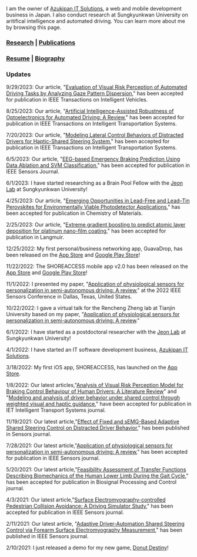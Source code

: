I am the owner of [Azukipan IT Solutions](https://www.azukipan.net), a web and mobile development business in Japan. I also conduct research at Sungkyunkwan University on aritifical intelligence and automated driving. You can learn more about me by browsing this page.

### [Research](https://azukipan.github.io/edricjohnnacpil/research/) | [Publications](https://azukipan.github.io/edricjohnnacpil/publications/)
### [Resume](https://azukipan.github.io/edricjohnnacpil/resume/) | [Biography](https://azukipan.github.io/edricjohnnacpil/biography/)


### Updates
9/29/2023: Our article,  "[Evaluation of Visual Risk Perception of Automated Driving Tasks by Analyzing Gaze Pattern Dispersion](https://doi.org/10.1109/TIV.2023.3323340)," has been accepted for publication in IEEE Transactions on Intelligent Vehicles.

8/25/2023: Our article,  "[Artificial Intelligence-Assisted Robustness of Optoelectronics for Automated Driving: A Review](https://doi.org/10.1109/TITS.2023.3309290)," has been accepted for publication in IEEE Transactions on Intelligent Transportation Systems.

7/20/2023: Our article, "[Modeling Lateral Control Behaviors of Distracted Drivers for Haptic-Shared Steering System](https://doi.org/10.1109/TITS.2023.3293504)," has been accepted for publication in IEEE Transactions on Intelligent Transportation Systems.

6/5/2023: Our article, "[EEG-based Emergency Braking Prediction Using Data Ablation and SVM Classification](https://doi.org/10.1109/JSEN.2023.3283447)," has been accepted for publication in IEEE Sensors Journal.

6/1/2023: I have started researching as a Brain Pool Fellow with the [Jeon Lab](https://www.jeonlab.com) at Sungkyunkwan University!

4/25/2023: Our article, "[Emerging Opportunities in Lead-Free and Lead–Tin Perovskites for Environmentally Viable Photodetector Applications](https://doi.org/10.1021/acs.chemmater.3c00345)," has been accepted for publication in Chemistry of Materials.

2/25/2023: Our article, "[Extreme gradient boosting to predict atomic layer deposition for platinum nano-film coating](https://doi.org/10.1021/acs.langmuir.2c03465)," has been accepted for publication in Langmuir.

12/25/2022: My first personal/business networking app, GuavaDrop, has been released on the [App Store](https://apps.apple.com/app/guavadrop/id1619055284) and [Google Play Store](https://play.google.com/store/apps/details?id=com.azukipan.guavadrop&fbclid=IwAR1JCXLDZAx5ozKKJQN7rv6bEhnwSzGePkIbveAdaepKCxUVGx0O5CTK6ng)!

11/22/2022: The SHOREACCESS mobile app v2.0 has been released on the [App Store](https://apps.apple.com/app/shoreaccess/id1604498722) and [Google Play Store](https://play.google.com/store/apps/details?id=shoreaccess.google.androidbrowserhelper.demos.customtabssession)!

11/1/2022: I presented my paper, "[Application of physiological sensors for personalization in semi-autonomous driving: A review](http://doi.org/10.1109/JSEN.2021.3100038)," at the 2022 IEEE Sensors Conference in Dallas, Texas, United States.

10/22/2022: I gave a virtual talk for the Rencheng Zheng lab at Tianjin University based on my paper, "[Application of physiological sensors for personalization in semi-autonomous driving: A review](http://doi.org/10.1109/JSEN.2021.3100038)."

6/1/2022: I have started as a postdoctoral researcher with the [Jeon Lab](https://www.jeonlab.com) at Sungkyunkwan University!

4/1/2022: I have started an IT software development business, [Azukipan IT Solutions](https://www.azukipan.net).
  
3/18/2022: My first iOS app, SHOREACCESS, has launched on the [App Store](https://apps.apple.com/app/shoreaccess/id1604498722).

1/8/2022: Our latest articles,"[Analysis of Visual Risk Perception Model for Braking Control Behaviour of Human Drivers: A Literature Review](https://doi.org/10.1049/itr2.12170)" and "[Modeling and analysis of driver behavior under shared control through weighted visual and haptic guidance](https://doi.org/10.1049/itr2.12163)," have been accepted for publication in IET Intelligent Transport Systems journal.

11/19/2021: Our latest article,"[Effect of Fixed and sEMG-Based Adaptive Shared Steering Control on Distracted Driver Behavior](https://doi.org/10.3390/s21227691)," has been published in Sensors journal.

7/28/2021: Our latest article,"[Application of physiological sensors for personalization in semi-autonomous driving: A review](http://doi.org/10.1109/JSEN.2021.3100038)," has been accepted for publication in IEEE Sensors journal.

5/20/2021: Our latest article,"[Feasibility Assessment of Transfer Functions Describing Biomechanics of the Human Lower Limb During the Gait Cycle](https://doi.org/10.1016/j.bspc.2021.102776)," has been accepted for publication in Biosignal Processing and Control journal.

4/3/2021: Our latest article,"[Surface Electromyography-controlled Pedestrian Collision Avoidance: A Driving Simulator Study](http://www.doi.org/10.1109/JSEN.2021.3070597)," has been accepted for publication in IEEE Sensors journal.

2/11/2021: Our latest article, "[Adaptive Driver-Automation Shared Steering Control via Forearm Surface Electromyography Measurement](https://www.doi.org/10.1109/JSEN.2020.3035169)," has been published in IEEE Sensors journal.

2/10/2021: I just released a demo for my new game, [Donut Destiny](https://playcanv.as/b/XaJwYdIr/)!
